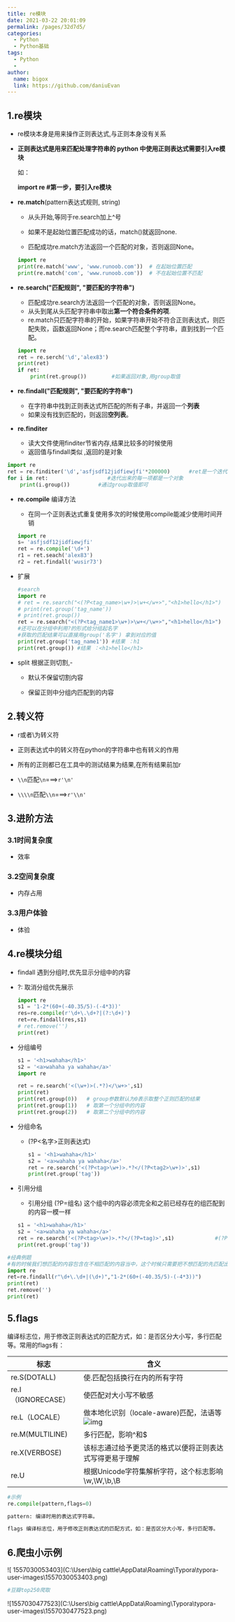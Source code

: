 ```yaml
---
title: re模块
date: 2021-03-22 20:01:09
permalink: /pages/32d7d5/
categories:
  - Python
  - Python基础
tags:
  - Python
  - 
author: 
  name: bigox
  link: https://github.com/daniuEvan
---
```

## 1.re模块

- re模块本身是用来操作正则表达式,与正则本身没有关系

- **正则表达式是用来匹配处理字符串的 python 中使用正则表达式需要引入re模块**

  如：

  **import re #第一步，要引入re模块**

- **re.match**(pattern表达式规则, string)

  - 从头开始,等同于re.search加上^号

  - 如果不是起始位置匹配成功的话，match()就返回none.
  - 匹配成功re.match方法返回一个匹配的对象，否则返回None。

  ```python
  import re
  print(re.match('www', 'www.runoob.com'))  # 在起始位置匹配
  print(re.match('com', 'www.runoob.com'))  # 不在起始位置不匹配
  ```

- **re.search("匹配规则", "要匹配的字符串")**

  - 匹配成功re.search方法返回一个匹配的对象，否则返回None。
  - 从头到尾从头匹配字符串中取出**第一个符合条件的项**.
  - re.match只匹配字符串的开始，如果字符串开始不符合正则表达式，则匹配失败，函数返回None；而re.search匹配整个字符串，直到找到一个匹配。

  ```python
  import re
  ret = re.serch('\d','alex83')
  print(ret)		
  if ret:
      print(ret.group())		#如果返回对象,用group取值
  ```

- **re.findall("匹配规则", "要匹配的字符串")** 

  - 在字符串中找到正则表达式所匹配的所有子串，并返回一个**列表**
  - 如果没有找到匹配的，则返回**空列表**。

- **re.finditer**
  
  - 读大文件使用finditer节省内存,结果比较多的时候使用
  - 返回值与findall类似   ,返回的是对象      

```python
import re
ret = re.finditer('\d','asfjsdf12jidfiewjfi'*200000)      #ret是一个迭代器
for i in ret:					#迭代出来的每一项都是一个对象
    print(i.group())		 #通过group取值即可
```

- **re.compile**  编译方法

  - 在同一个正则表达式重复使用多次的时候使用compile能减少使用时间开销

  ```python
  import re
  s= 'asfjsdf12jidfiewjfi'
  ret = re.compile('\d+')
  r1 = ret.seach('alex83')
  r2 = ret.findall('wusir73')
  ```

- 扩展

  ```python
  #search
  import re
  # ret = re.search("<(?P<tag_name>\w+)>\w+</w+>","<h1>hello</h1>")
  # print(ret.group('tag_name'))
  # print(ret.group())
  ret = re.search("<(?P<tag_name1>\w+)>\w+</\w+>","<h1>hello</h1>")
  #还可以在分组中利用?的形式给分组起名字
  #获取的匹配结果可以直接用group('名字') 拿到对应的值
  print(ret.group('tag_name1')) #结果 ：h1
  print(ret.group()) #结果 ：<h1>hello</h1>
  ```

- split 根据正则切割,-

  - 默认不保留切割内容

  - 保留正则中分组内匹配到的内容

## 2.转义符

- r或者\为转义符
- 正则表达式中的转义符在python的字符串中也有转义的作用
- 所有的正则都已在工具中的测试结果为结果,在所有结果前加r

- ```\\n```匹配```\n```===>```r'\n'```
- ```\\\\n```匹配```\\n```===>```r'\\n'```

## 3.进阶方法

### 3.1时间复杂度

- 效率

### 3.2空间复杂度

- 内存占用

### 3.3用户体验

- 体验

## 4.re模块分组

-  findall 遇到分组时,优先显示分组中的内容

- ?:    取消分组优先展示

     ```python
     import re
     s1 = '1-2*(60+(-40.35/5)-(-4*3))'
     res=re.compile(r'\d+\.\d+?|(?:\d+)')
     ret=re.findall(res,s1)
     # ret.remove('')
     print(ret)
     ```

- 分组编号

  ```python
  s1 = '<h1>wahaha</h1>'
  s2 = '<a>wahaha ya wahaha</a>'
  import re
  
  ret = re.search('<(\w+)>(.*?)</\w+>',s1)
  print(ret)
  print(ret.group(0))   # group参数默认为0表示取整个正则匹配的结果
  print(ret.group(1))   # 取第一个分组中的内容
  print(ret.group(2))   # 取第二个分组中的内容
  ```

- 分组命名

  - (?P<名字>正则表达式)          

    ```python
    s1 = '<h1>wahaha</h1>'
    s2 = '<a>wahaha ya wahaha</a>'
    ret = re.search('<(?P<tag>\w+)>.*?</(?P<tag2>\w+)>',s1)				#(?P<tag>)
    print(ret.group('tag'))
    ```

- 引用分组

     - 引用分组  (?P=组名)   这个组中的内容必须完全和之前已经存在的组匹配到的内容一模一样
     
     ```python
     s1 = '<h1>wahaha</h1>'
     s2 = '<a>wahaha ya wahaha</a>'
     ret = re.search('<(?P<tag>\w+)>.*?</(?P=tag)>',s1)				#(?P=tag)
     print(ret.group('tag'))
     ```

```python
#经典例题
#有的时候我们想匹配的内容包含在不相匹配的内容当中，这个时候只需要把不想匹配的先匹配出来，再通过手段去掉
import re
ret=re.findall(r"\d+\.\d+|(\d+)","1-2*(60+(-40.35/5)-(-4*3))")
print(ret)
ret.remove('')
print(ret)
```

## 5.flags 

编译标志位，用于修改正则表达式的匹配方式，如：是否区分大小写，多行匹配等。常用的flags有：

| 标志               | 含义                                                         |
| ------------------ | ------------------------------------------------------------ |
| re.S(DOTALL)       | 使.匹配包括换行在内的所有字符                                |
| re.I（IGNORECASE） | 使匹配对大小写不敏感                                         |
| re.L（LOCALE）     | 做本地化识别（locale-aware)匹配，法语等![img](file:///C:/Users/tina/AppData/Local/YNote/data/heoffer@126.com/15ef610b4afd4cf0aea99402f970595e/19c23298f53f40f1b1d0168871156605.jpg) |
| re.M(MULTILINE)    | 多行匹配，影响^和$                                           |
| re.X(VERBOSE)      | 该标志通过给予更灵活的格式以便将正则表达式写得更易于理解     |
| re.U               | 根据Unicode字符集解析字符，这个标志影响\w,\W,\b,\B           |

```python
#示例
re.compile(pattern,flags=0)

pattern: 编译时用的表达式字符串。

flags 编译标志位，用于修改正则表达式的匹配方式，如：是否区分大小写，多行匹配等。
```



## 6.爬虫小示例

![ 1557030053403](C:\Users\big cattle\AppData\Roaming\Typora\typora-user-images\1557030053403.png)

```python
#豆瓣top250爬取

```

![1557030477523](C:\Users\big cattle\AppData\Roaming\Typora\typora-user-images\1557030477523.png)